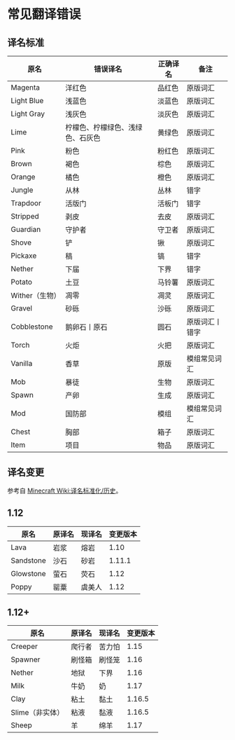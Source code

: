 # 常见翻译错误

## 译名标准

| 原名           | 错误译名                         | 正确译名 | 备注           |
| -------------- | -------------------------------- | -------- | -------------- |
| Magenta        | 洋红色                           | 品红色   | 原版词汇       |
| Light Blue     | 浅蓝色                           | 淡蓝色   | 原版词汇       |
| Light Gray     | 浅灰色                           | 淡灰色   | 原版词汇       |
| Lime           | 柠檬色、柠檬绿色、浅绿色、石灰色 | 黄绿色   | 原版词汇       |
| Pink           | 粉色                             | 粉红色   | 原版词汇       |
| Brown          | 褐色                             | 棕色     | 原版词汇       |
| Orange         | 橘色                             | 橙色     | 原版词汇       |
| Jungle         | 从林                             | 丛林     | 错字           |
| Trapdoor       | 活版门                           | 活板门   | 错字           |
| Stripped       | 剥皮                             | 去皮     | 原版词汇       |
| Guardian       | 守护者                           | 守卫者   | 原版词汇       |
| Shove          | 铲                               | 锹       | 原版词汇       |
| Pickaxe        | 稿                               | 镐       | 错字           |
| Nether         | 下届                             | 下界     | 错字           |
| Potato         | 土豆                             | 马铃薯   | 原版词汇       |
| Wither（生物） | 凋零                             | 凋灵     | 原版词汇       |
| Gravel         | 砂砾                             | 沙砾     | 原版词汇       |
| Cobblestone    | 鹅卵石丨原石                     | 圆石     | 原版词汇丨错字 |
| Torch          | 火炬                             | 火把     | 原版词汇       |
| Vanilla        | 香草                             | 原版     | 模组常见词汇   |
| Mob            | 暴徒                             | 生物     | 原版词汇       |
| Spawn          | 产卵                             | 生成     | 原版词汇       |
| Mod            | 国防部                           | 模组     | 模组常见词汇   |
| Chest          | 胸部                             | 箱子     | 原版词汇       |
| Item           | 项目                             | 物品     | 原版词汇       |

## 译名变更

参考自 [Minecraft Wiki:译名标准化/历史](https://minecraft.fandom.com/zh/wiki/Minecraft_Wiki:%E8%AF%91%E5%90%8D%E6%A0%87%E5%87%86%E5%8C%96/%E5%8E%86%E5%8F%B2)。

## 1.12

| 原名      | 原译名 | 现译名 | 变更版本 |
| --------- | ------ | ------ | -------- |
| Lava      | 岩浆   | 熔岩   | 1.10     |
| Sandstone | 沙石   | 砂岩   | 1.11.1   |
| Glowstone | 萤石   | 荧石   | 1.12     |
| Poppy     | 罂粟   | 虞美人 | 1.12     |

## 1.12+

| 原名            | 原译名 | 现译名 | 变更版本 |
| --------------- | ------ | ------ | -------- |
| Creeper         | 爬行者 | 苦力怕 | 1.15     |
| Spawner         | 刷怪箱 | 刷怪笼 | 1.16     |
| Nether          | 地狱   | 下界   | 1.16     |
| Milk            | 牛奶   | 奶     | 1.17     |
| Clay            | 粘土   | 黏土   | 1.16.5   |
| Slime（非实体） | 粘液   | 黏液   | 1.16.5   |
| Sheep           | 羊     | 绵羊   | 1.17     |
